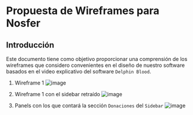 # Propuesta de Wireframes para Nosfer

## Introducción

Este documento tiene como objetivo proporcionar una comprensión de los wireframes que considero convenientes en el diseño de nuestro software basados en el video explicativo del software ```Delphin Blood```.

1. Wireframe 1
   ![image](https://github.com/nosfer-fisi/nosfer/assets/125885880/fe805bd0-d3ef-4adb-84ef-d36034d839d8.png)
   
2. Wireframe 1 con el sidebar retraído
![image](https://github.com/nosfer-fisi/nosfer/assets/125885880/1c1e9dbf-d9ab-4889-95d3-9b4961dd79d6.png)

3. Panels con los que contará la sección ```Donaciones``` del ```Sidebar```
![image](https://github.com/nosfer-fisi/nosfer/assets/125885880/6fc4b18e-1167-46b3-a800-59e101c2717e)
